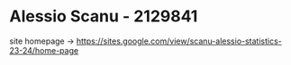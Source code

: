 # Alessio Scanu - 2129841

site homepage -> https://sites.google.com/view/scanu-alessio-statistics-23-24/home-page
